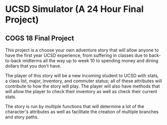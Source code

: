 # UCSD Simulator (A 24 Hour Final Project)
## COGS 18 Final Project

This project is a choose your own adventure story that will allow anyone to have the first year UCSD experience, from suffering in classes due to back-to-back midterms all the way up to week 10 to spending money and dining dollars that you don't have.

The player of this story will be a new incoming student to UCSD with stats, a class list, major, inventory, and commuter status; all of these attributes will contribute to how the story will play. The player will also have methods that will allow the player to check their inventory as well as check their current stats.

The story is run by multiple functions that will determine a lot of the character's attributes as well as facilitate the creation of multiple branches and story paths.
